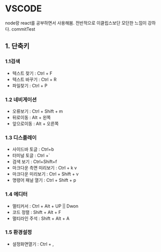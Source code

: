 # VSCODE
node랑 react를 공부하면서 사용해봄.
전반적으로 이클립스보단 모던한 느낌이 강하다.
commitTest


## 1. 단축키

### 1.1검색
- 텍스트 찾기       : Ctrl + F
- 텍스트 바꾸기     : Ctrl + R
- 파일찾기          : Ctrl + P


### 1.2 네비게이션
- 오류보기 : Ctrl + Shift + m
- 뒤로이동 : Alt + 왼쪽
- 앞으로이동 : Alt + 오른쪽


### 1.3 디스플레이
- 사이드바 토글 : Ctrl+b 
- 터미널 토글 : Ctrl +`
- 검색 보기 : Ctrl+Shift+f
- 마크다운 측면 미리보기 : Ctrl + k v
- 마크다운 미리보기 : Ctrl + Shift + v
- 명령어 패널 열기  : Ctrl + Shift + p

### 1.4 에디터
- 멀티커서          : Ctrl + Alt + UP || Dwon
- 코드 정렬         : Shift + Alt +  F
- 멀티라인 주석     : Shift + Alt + A


### 1.5 환경설정
- 설정화면열기 : Ctrl + ,
